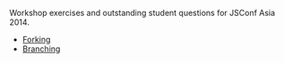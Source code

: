 
Workshop exercises and outstanding student questions for JSConf Asia 2014.

* [Forking](fork.md)
* [Branching](branch.md)

